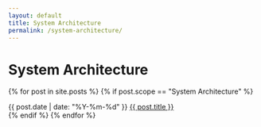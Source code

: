 ```yaml
---
layout: default
title: System Architecture
permalink: /system-architecture/
---
```


# System Architecture

{% for post in site.posts %}
  {% if post.scope == "System Architecture" %}
<article class="post-list">
  <span class="date monospace small">{{ post.date | date: "%Y-%m-%d" }}</span> <span class="post"><a href="{{ post.url }}">{{ post.title }}</a></span>
</article>
  {% endif %}
{% endfor %}
